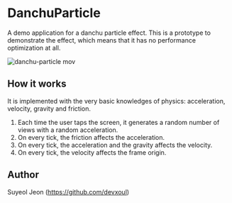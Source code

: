 # DanchuParticle

A demo application for a danchu particle effect. This is a prototype to demonstrate the effect, which means that it has no performance optimization at all.

![danchu-particle mov](https://user-images.githubusercontent.com/931655/57913365-6c299400-78c7-11e9-9691-c2908bda2fc1.gif)

## How it works

It is implemented with the very basic knowledges of physics: acceleration, velocity, gravity and friction.

1. Each time the user taps the screen, it generates a random number of views with a random acceleration.
2. On every tick, the friction affects the acceleration.
3. On every tick, the acceleration and the gravity affects the velocity.
4. On every tick, the velocity affects the frame origin.

## Author

Suyeol Jeon (https://github.com/devxoul)
